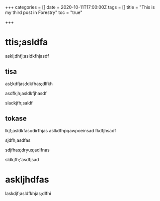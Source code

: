 +++
categories = []
date = 2020-10-11T17:00:00Z
tags = []
title = "This is my third post in Forestry"
toc = "true"

+++
# ttis;asldfa

askl;dhfj;asldkfhjasdf

## tisa

asl;kdfjas;ldkfhas;dlfkh

asdfkjh;asldkfjhasdf

sladkjfh;saldf

## tokase

lkjf;asldkfasodirfhjas aslkdfhpqawpoeinsad fkdfjhsadf

sjdfh;asdfas

sdjfhas;dryus;adlfnas

sldkjfh;'asdfjsad

# askljhdfas

laskdjf;asldfkhjas;dlfhi